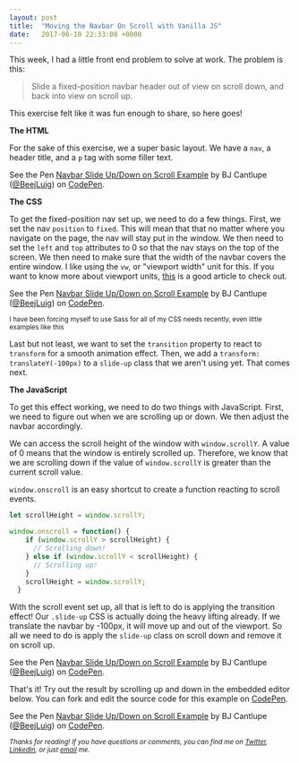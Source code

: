 ```yaml
---
layout: post
title:  "Moving the Navbar On Scroll with Vanilla JS"
date:   2017-06-10 22:33:08 +0000
---
```



This week, I had a little front end problem to solve at work. The problem is this:

> Slide a fixed-position navbar header out of view on scroll down, and back into view on scroll up.

This exercise felt like it was fun enough to share, so here goes!

**The HTML**

For the sake of this exercise, we a super basic layout. We have a `nav`, a header title, and a `p` tag with some filler text.

<p data-height="265" data-theme-id="0" data-slug-hash="RgaaRY" data-default-tab="html" data-user="BeejLuig" data-embed-version="2" data-pen-title="Navbar Slide Up/Down on Scroll Example" class="codepen">See the Pen <a href="https://codepen.io/BeejLuig/pen/RgaaRY/">Navbar Slide Up/Down on Scroll Example</a> by BJ Cantlupe (<a href="https://codepen.io/BeejLuig">@BeejLuig</a>) on <a href="https://codepen.io">CodePen</a>.</p>
<script async src="https://production-assets.codepen.io/assets/embed/ei.js"></script>

**The CSS**

To get the fixed-position nav set up, we need to do a few things. First, we set the nav `position` to `fixed`. This will mean that that no matter where you navigate on the page, the nav will stay put in the window. We then need to set the `left` and `top` attributes to 0 so that the nav stays on the top of the screen. We then need to make sure that the width of the navbar covers the entire window. I like using the `vw`, or "viewport width" unit for this. If you want to know more about viewport units, [this](https://web-design-weekly.com/2014/11/18/viewport-units-vw-vh-vmin-vmax/) is a good article to check out.

<p data-height="265" data-theme-id="0" data-slug-hash="RgaaRY" data-default-tab="css" data-user="BeejLuig" data-embed-version="2" data-pen-title="Navbar Slide Up/Down on Scroll Example" class="codepen">See the Pen <a href="https://codepen.io/BeejLuig/pen/RgaaRY/">Navbar Slide Up/Down on Scroll Example</a> by BJ Cantlupe (<a href="https://codepen.io/BeejLuig">@BeejLuig</a>) on <a href="https://codepen.io">CodePen</a>.</p>
<script async src="https://production-assets.codepen.io/assets/embed/ei.js"></script>

<small>I have been forcing myself to use Sass for all of my CSS needs recently, even little examples like this</small>

Last but not least, we want to set the `transition` property to react to `transform` for a smooth animation effect. Then, we add a `transform: translateY(-100px)` to a `slide-up` class that we aren't using yet. That comes next.


**The JavaScript**

To get this effect working, we need to do two things with JavaScript. First, we need to figure out when we are scrolling up or down. We then adjust the navbar accordingly. 

We can access the scroll height of the window with `window.scrollY`. A value of 0 means that the window is entirely scrolled up. Therefore, we know that we are scrolling down if the value of `window.scrollY` is greater than the current scroll value.

`window.onscroll` is an easy shortcut to create a function reacting to scroll events.

```javascript
let scrollHeight = window.scrollY;

window.onscroll = function() {
    if (window.scrollY > scrollHeight) {
      // Scrolling down!
    } else if (window.scrollY < scrollHeight) {
      // Scrolling up!
    }
    scrollHeight = window.scrollY;
  }
```

With the scroll event set up, all that is left to do is applying the transition effect! Our `.slide-up` CSS is actually doing the heavy lifting already. If we translate the navbar by -100px, it will move up and out of the viewport. So all we need to do is apply the `slide-up` class on scroll down and remove it on scroll up.

<p data-height="265" data-theme-id="0" data-slug-hash="RgaaRY" data-default-tab="js" data-user="BeejLuig" data-embed-version="2" data-pen-title="Navbar Slide Up/Down on Scroll Example" class="codepen">See the Pen <a href="https://codepen.io/BeejLuig/pen/RgaaRY/">Navbar Slide Up/Down on Scroll Example</a> by BJ Cantlupe (<a href="https://codepen.io/BeejLuig">@BeejLuig</a>) on <a href="https://codepen.io">CodePen</a>.</p>
<script async src="https://production-assets.codepen.io/assets/embed/ei.js"></script>

That's it! Try out the result by scrolling up and down in the embedded editor below. You can fork and edit the source code for this example on [CodePen](https://codepen.io/BeejLuig/pen/RgaaRY).

<p data-height="265" data-theme-id="0" data-slug-hash="RgaaRY" data-default-tab="result" data-user="BeejLuig" data-embed-version="2" data-pen-title="Navbar Slide Up/Down on Scroll Example" class="codepen">See the Pen <a href="https://codepen.io/BeejLuig/pen/RgaaRY/">Navbar Slide Up/Down on Scroll Example</a> by BJ Cantlupe (<a href="https://codepen.io/BeejLuig">@BeejLuig</a>) on <a href="https://codepen.io">CodePen</a>.</p>
<script async src="https://production-assets.codepen.io/assets/embed/ei.js"></script>

<small><em>Thanks for reading! If you have questions or comments, you can find me on <a target="_blank" href="https://twitter.com/BeejLuig">Twitter</a>, <a href="https://www.linkedin.com/in/bj-cantlupe/" target="_blank">LinkedIn</a>, or just <a href="mailto:bjcantlupe@gmail.com">email</a> me.</em></small>
